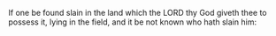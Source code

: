 If one be found slain in the land which the LORD thy God giveth thee to possess it, lying in the field, and it be not known who hath slain him:
